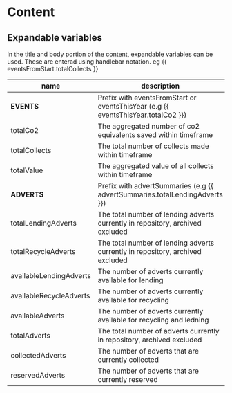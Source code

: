 # Content

## Expandable variables

In the title and body portion of the content, expandable variables can be used. These are
enterad using handlebar notation. eg {{ eventsFromStart.totalCollects }}

| name                    | description                                                                       |
| ----------------------- | --------------------------------------------------------------------------------- |
| **EVENTS**              | Prefix with eventsFromStart or eventsThisYear (e.g {{ eventsThisYear.totalCo2 }}) |
| totalCo2                | The aggregated number of co2 equivalents saved within timeframe                   |
| totalCollects           | The total number of collects made within timeframe                                |
| totalValue              | The aggregated value of all collects within timeframe                             |
| **ADVERTS**             | Prefix with advertSummaries (e.g {{ advertSummaries.totalLendingAdverts }})       |
| totalLendingAdverts     | The total number of lending adverts currently in repository, archived excluded    |
| totalRecycleAdverts     | The total number of lending adverts currently in repository, archived excluded    |
| availableLendingAdverts | The number of adverts currently available for lending                             |
| availableRecycleAdverts | The number of adverts currently available for recycling                           |
| availableAdverts        | The number of adverts currently available for recycling and ledning               |
| totalAdverts            | The total number of adverts currently in repository, archived excluded            |
| collectedAdverts        | The number of adverts that are currently collected                                |
| reservedAdverts         | The number of adverts that are currently reserved                                 |
